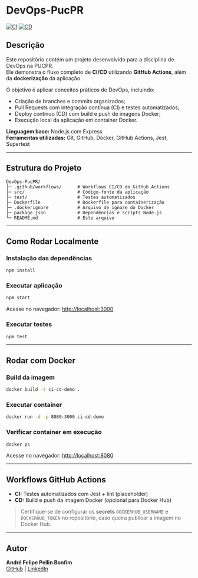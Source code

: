 # DevOps-PucPR

[![CI](https://github.com/afpellin/DevOps-PucPR/actions/workflows/ci.yml/badge.svg)](https://github.com/afpellin/DevOps-PucPR/actions/workflows/ci.yml)
[![CD](https://github.com/afpellin/DevOps-PucPR/actions/workflows/cd.yml/badge.svg)](https://github.com/afpellin/DevOps-PucPR/actions/workflows/cd.yml)

## Descrição

Este repositório contém um projeto desenvolvido para a disciplina de DevOps na PUCPR.  
Ele demonstra o fluxo completo de **CI/CD** utilizando **GitHub Actions**, além da **dockerização** da aplicação.

O objetivo é aplicar conceitos práticos de DevOps, incluindo:  
- Criação de branches e commits organizados;  
- Pull Requests com integração contínua (CI) e testes automatizados;  
- Deploy contínuo (CD) com build e push de imagens Docker;  
- Execução local da aplicação em container Docker.

**Linguagem base:** Node.js com Express  
**Ferramentas utilizadas:** Git, GitHub, Docker, GitHub Actions, Jest, Supertest

---

## Estrutura do Projeto

```
DevOps-PucPR/
├─ .github/workflows/      # Workflows CI/CD do GitHub Actions
├─ src/                    # Código-fonte da aplicação
├─ test/                   # Testes automatizados
├─ Dockerfile              # Dockerfile para containerização
├─ .dockerignore           # Arquivo de ignore do Docker
├─ package.json            # Dependências e scripts Node.js
└─ README.md               # Este arquivo
```

---

## Como Rodar Localmente

### Instalação das dependências

```bash
npm install
```

### Executar aplicação

```bash
npm start
```

Acesse no navegador: [http://localhost:3000](http://localhost:3000)  

### Executar testes

```bash
npm test
```

---

## Rodar com Docker

### Build da imagem

```bash
docker build -t ci-cd-demo .
```

### Executar container

```bash
docker run -d -p 8080:3000 ci-cd-demo
```

### Verificar container em execução

```bash
docker ps
```

Acesse no navegador: [http://localhost:8080](http://localhost:8080)

---

## Workflows GitHub Actions

- **CI:** Testes automatizados com Jest + lint (placeholder)  
- **CD:** Build e push da imagem Docker (opcional para Docker Hub)

> Certifique-se de configurar os **secrets** `DOCKERHUB_USERNAME` e `DOCKERHUB_TOKEN` no repositório, caso queira publicar a imagem no Docker Hub.

---

## Autor

**André Felipe Pellin Bonfim**  
[GitHub](https://github.com/afpellin) | [LinkedIn](https://www.linkedin.com/in/afpellin/")
